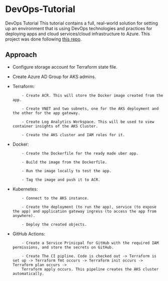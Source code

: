 # DevOps-Tutorial
DevOps Tutorial
This tutorial contains a full, real-world solution for setting up an environment that is using DevOps technologies and practices for deploying apps and cloud services/cloud infrastructure to Azure. This project was done following [this repo](https://github.com/thomast1906/DevOps-The-Hard-Way-Azure).

## Approach

- Configure storage account for Terraform state file.

- Create Azure AD Group for AKS admins.

- Terraform:

          - Create ACR. This will store the Docker image created from the app.

          - Create VNET and two subnets, one for the AKS deployment and the other for the app gateway.
          
          - Create Log Analytics Workspace. This will be used to view container insights of the AKS Cluster.
          
          - Create the AKS cluster and IAM roles for it.
           
- Docker:

          - Create the Dockerfile for the ready made uber app.

          - Build the image from the Dockerfile.

          - Run the image locally to test the app.

          - Tag the image and push it to ACR.

- Kubernetes:

          - Connect to the AKS instance.
          
          - Create the deployment (to run the app), service (to expose the app) and application gateway ingress (to access the app from anywhere).
          
          - Deploy the created objects.
          
- GitHub Actions:

          - Create a Service Prinicpal for GitHub with the required IAM permissions, and store the secrets on GitHub.

          - Create The CI pipline. Code is checked out -> Terraform is set up -> Terraform fmt occurs -> Terraform init occurs -> Terraform plan occurs ->
          Terraform apply occurs. This pipeline creates the AKS cluster automatically.

